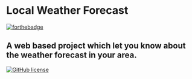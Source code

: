 # Local Weather Forecast
[![forthebadge](https://forthebadge.com/images/badges/built-with-love.svg)](#)
## A web based project which let you know about the weather forecast in your area.
[![GitHub license](https://img.shields.io/github/license/Naereen/StrapDown.js.svg)](https://github.com/Naereen/StrapDown.js/blob/master/LICENSE)
